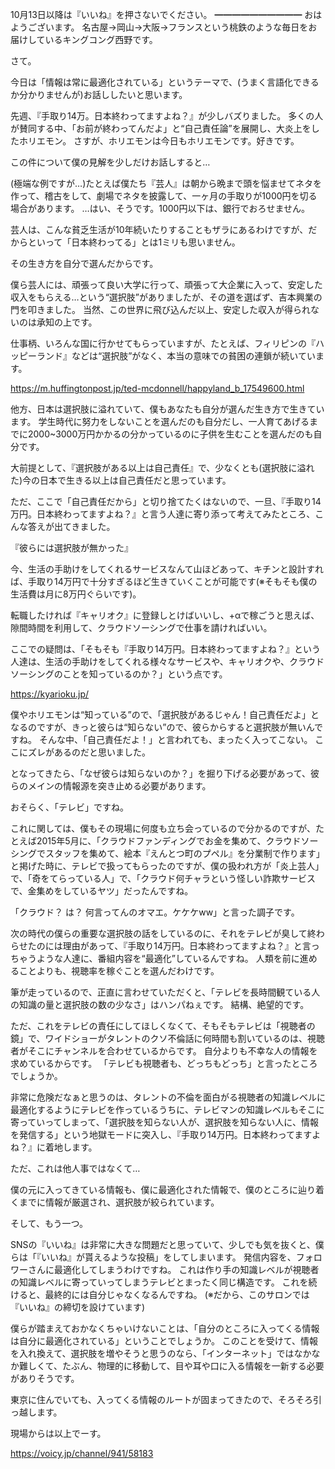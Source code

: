 10月13日以降は『いいね』を押さないでください。
━━━━━━━━━━
おはようございます。
名古屋→岡山→大阪→フランスという桃鉄のような毎日をお届けしているキングコング西野です。

さて。

今日は「情報は常に最適化されている」というテーマで、(うまく言語化できるか分かりませんが)お話ししたいと思います。

先週、『手取り14万。日本終わってますよね？』が少しバズりました。
多くの人が賛同する中、「お前が終わってんだよ」と“自己責任論”を展開し、大炎上をしたホリエモン。
さすが、ホリエモンは今日もホリエモンです。好きです。

この件について僕の見解を少しだけお話しすると…

(極端な例ですが…)たとえば僕たち『芸人』は朝から晩まで頭を悩ませてネタを作って、稽古をして、劇場でネタを披露して、一ヶ月の手取りが1000円を切る場合があります。
…はい、そうです。1000円以下は、銀行でおろせません。

芸人は、こんな貧乏生活が10年続いたりすることもザラにあるわけですが、だからといって「日本終わってる」とは1ミリも思いません。

その生き方を自分で選んだからです。

僕ら芸人には、頑張って良い大学に行って、頑張って大企業に入って、安定した収入をもらえる…という“選択肢”がありましたが、その道を選ばず、吉本興業の門を叩きました。
当然、この世界に飛び込んだ以上、安定した収入が得られないのは承知の上です。

仕事柄、いろんな国に行かせてもらっていますが、たとえば、フィリピンの『ハッピーランド』などは“選択肢”がなく、本当の意味での貧困の連鎖が続いています。

https://m.huffingtonpost.jp/ted-mcdonnell/happyland_b_17549600.html

他方、日本は選択肢に溢れていて、僕もあなたも自分が選んだ生き方で生きています。
学生時代に努力をしないことを選んだのも自分だし、一人育てあげるまでに2000~3000万円かかるの分かっているのに子供を生むことを選んだのも自分です。

大前提として、『選択肢がある以上は自己責任』で、少なくとも(選択肢に溢れた)今の日本で生きる以上は自己責任だと思っています。

ただ、ここで「自己責任だから」と切り捨てたくはないので、一旦、『手取り14万円。日本終わってますよね？』と言う人達に寄り添って考えてみたところ、こんな答えが出てきました。
　

『彼らには選択肢が無かった』
　

今、生活の手助けをしてくれるサービスなんて山ほどあって、キチンと設計すれば、手取り14万円で十分すぎるほど生きていくことが可能です(※そもそも僕の生活費は月に8万円ぐらいです)。

転職したければ『キャリオク』に登録しとけばいいし、+αで稼ごうと思えば、隙間時間を利用して、クラウドソーシングで仕事を請ければいい。

ここでの疑問は、「そもそも『手取り14万円。日本終わってますよね？』という人達は、生活の手助けをしてくれる様々なサービスや、キャリオクや、クラウドソーシングのことを知っているのか？」という点です。

https://kyarioku.jp/

僕やホリエモンは“知っている”ので、「選択肢があるじゃん！自己責任だよ」となるのですが、きっと彼らは“知らない”ので、彼らからすると選択肢が無いんですね。
そんな中、「自己責任だよ！」と言われても、まったく入ってこない。
ここにズレがあるのだと思いました。

となってきたら、「なぜ彼らは知らないのか？」を掘り下げる必要があって、彼らのメインの情報源を突き止める必要があります。

おそらく、「テレビ」ですね。

これに関しては、僕もその現場に何度も立ち会っているので分かるのですが、たとえば2015年5月に、「クラウドファンディングでお金を集めて、クラウドソーシングでスタッフを集めて、絵本『えんとつ町のプペル』を分業制で作ります」と掲げた時に、テレビで扱ってもらったのですが、僕の扱われ方が「炎上芸人」で、「奇をてらっている人」で、「クラウド何チャラという怪しい詐欺サービスで、金集めをしているヤツ」だったんですね。

「クラウド？ は？ 何言ってんのオマエ。ケケケww」と言った調子です。

次の時代の僕らの重要な選択肢の話をしているのに、それをテレビが臭して終わらせたのには理由があって、『手取り14万円。日本終わってますよね？』と言っちゃうような人達に、番組内容を“最適化”しているんですね。
人類を前に進めることよりも、視聴率を稼ぐことを選んだわけです。

筆が走っているので、正直に言わせていただくと、「テレビを長時間観ている人の知識の量と選択肢の数の少なさ」はハンパねぇです。
結構、絶望的です。

ただ、これをテレビの責任にしてほしくなくて、そもそもテレビは「視聴者の鏡」で、ワイドショーがタレントのクソ不倫話に何時間も割いているのは、視聴者がそこにチャンネルを合わせているからです。
自分よりも不幸な人の情報を求めているからです。
「テレビも視聴者も、どっちもどっち」と言ったところでしょうか。

非常に危険だなぁと思うのは、タレントの不倫を面白がる視聴者の知識レベルに最適化するようにテレビを作っているうちに、テレビマンの知識レベルもそこに寄っていってしまって、「選択肢を知らない人が、選択肢を知らない人に、情報を発信する」という地獄モードに突入し、『手取り14万円。日本終わってますよね？』に着地します。

ただ、これは他人事ではなくて…

僕の元に入ってきている情報も、僕に最適化された情報で、僕のところに辿り着くまでに情報が厳選され、選択肢が絞られています。

そして、もう一つ。

SNSの『いいね』は非常に大きな問題だと思っていて、少しでも気を抜くと、僕らは「『いいね』が貰えるような投稿」をしてしまいます。
発信内容を、フォロワーさんに最適化してしまうわけですね。
これは作り手の知識レベルが視聴者の知識レベルに寄っていってしまうテレビとまったく同じ構造です。
これを続けると、最終的には自分じゃなくなるんですね。
(※だから、このサロンでは『いいね』の締切を設けています)

僕らが踏まえておかなくちゃいけないことは、「自分のところに入ってくる情報は自分に最適化されている」ということでしょうか。
このことを受けて、情報を入れ換えて、選択肢を増やそうと思うのなら、「インターネット」ではなかなか難しくて、たぶん、物理的に移動して、目や耳や口に入る情報を一新する必要がありそうです。

東京に住んでいても、入ってくる情報のルートが固まってきたので、そろそろ引っ越します。

現場からは以上でーす。

https://voicy.jp/channel/941/58183
